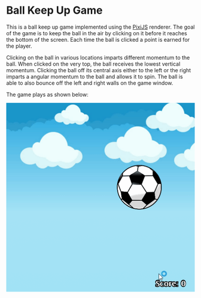# Ball Keep Up Game
This is a ball keep up game implemented using the [PixiJS](http://www.pixijs.com/) renderer. The goal of the game is to keep the ball in the air by clicking on it before it reaches the bottom of the screen. Each time the ball is clicked a point is earned for the player.  

Clicking on the ball in various locations imparts different momentum to the ball. When clicked on the very top, the ball receives the lowest vertical momentum. Clicking the ball off its central axis either to the left or the right imparts a angular momentum to the ball and allows it to spin. The ball is able to also bounce off the left and right walls on the game window.

The game plays as shown below:
<p align="center">
  <img src="/images/gameplay.gif">
</p>
